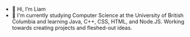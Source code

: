 - 👋 Hi, I’m Liam
- 👀 I'm currently studying Computer Science at the University of British Columbia and learning Java, C++, CSS, HTML, and Node.JS. Working towards creating projects and fleshed-out ideas.

<!---
LiamBa99/LiamBa99 is a ✨ special ✨ repository because its `README.md` (this file) appears on your GitHub profile.
You can click the Preview link to take a look at your changes.
--->

